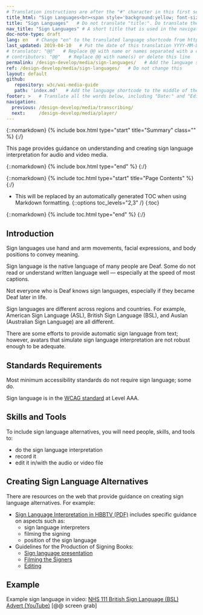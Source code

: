 ```yaml
---
# Translation instructions are after the "#" character in this first section. They are comments that do not show up in the web page. You do not need to translate the instructions after #.
title_html: "Sign Languages<br><span style='background:yellow; font-size:65%'>Note: This page is not ready for detailed review yet.</span>"
title: "Sign Languages"   # Do not translate "title:". Do translate the text after "title:".
nav_title: "Sign Languages" # A short title that is used in the navigation
doc-note-type: draft
lang: en   # Change "en" to the translated language shortcode from https://www.iana.org/assignments/language-subtag-registry/language-subtag-registry
last_updated: 2019-04-10   # Put the date of this translation YYYY-MM-DD (with month in the middle)
# translator: "@@"   # Replace @@ with name or names separated with a comma
# contributors: "@@"   # Replace @@ with name(s) or delete this line
permalink: /design-develop/media/sign-languages/   # Add the language shortcode to the end; for example /fundamentals/accessibility-intro/fr
ref: /design-develop/media/sign-languages/   # Do not change this
layout: default
github:
   repository: w3c/wai-media-guide
   path: 'index.md'   # Add the language shortcode to the middle of the filename, for example index.fr.md
footer: >   # Translate all the words below, including "Date:" and "Editor:". 
navigation:
  previous: /design-develop/media/transcribing/
  next:     /design-develop/media/player/
---
```


{::nomarkdown}
{% include box.html type="start" title="Summary" class="" %}
{:/}

This page provides guidance on understanding and creating sign language interpretation for audio and video media.

{::nomarkdown}
{% include box.html type="end" %}
{:/}

{::nomarkdown}
{% include toc.html type="start" title="Page Contents" %}
{:/}

- This will be replaced by an automatically generated TOC when using Markdown formatting.
{::options toc_levels="2,3" /}
{:toc}

{::nomarkdown}
{% include toc.html type="end" %}
{:/}

## Introduction

Sign languages use hand and arm movements, facial expressions, and body positions to convey meaning.

Sign language is the native language of many people are Deaf. Some do not read or understand written language well &mdash; especially at the speed of most captions.

Not everyone who is Deaf knows sign languages, especially if they became Deaf later in life.

Sign languages are different across regions and countries. For example, American Sign Language (ASL), British Sign Language (BSL), and Auslan (Australian Sign Language) are all different.

There are some efforts to provide automatic sign language from text; however, avatars that simulate sign language interpretation are not robust enough to be adequate.

## Standards Requirements

Most minimum accessibility standards do not require sign language; some do.

Sign language is in the [WCAG standard](https://wai-media-guide.netlify.com/design-develop/media/planning/#standards) at Level AAA.

## Skills and Tools

To include sign language alternatives, you will need people, skills, and tools to:
* do the sign language interpretation
* record it
* edit it in/with the audio or video file

## Creating Sign Language Alternatives

There are resources on the web that provide guidance on creating sign language alternatives. For example:
* [Sign Language Interpretation in HBBTV (PDF)](http://pagines.uab.cat/hbb4all/sites/pagines.uab.cat.hbb4all/files/sign_language_interpreting_in_hbbtv.pdf) includes specific guidance on aspects such as:
    * sign language interpreters
    * filming the signing
    * position of the sign language
* Guidelines for the Production of Signing Books:
    *  [Sign language presentation](http://www.sign-lang.uni-hamburg.de/signingbooks/deliver/d31/deliv_31_part3-2.html#3.2.2.6)
    * [Filming the Signers](http://www.sign-lang.uni-hamburg.de/signingbooks/sbrc/grid/d71/guide12.htm)
    *  [Editing](http://www.sign-lang.uni-hamburg.de/signingbooks/sbrc/grid/d71/guide13.htm)

## Example

Example sign language in video: [NHS 111 British Sign Language (BSL) Advert (YouTube)](https://www.youtube.com/watch?v=TCq3ru9HQSc) [@@ screen grab]
